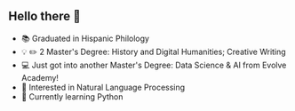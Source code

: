 ## Hello there 👋

- :books: Graduated in Hispanic Philology
- :bulb: :pencil2: 2 Master's Degree: History and Digital Humanities; Creative Writing
- 💻 Just got into another Master's Degree: Data Science & AI from Evolve Academy!
- 🤖 Interested in Natural Language Processing
- 🌱 Currently learning Python

<!--
**mancrurod/mancrurod** is a ✨ _special_ ✨ repository because its `README.md` (this file) appears on your GitHub profile.

Here are some ideas to get you started:

- 🔭 I’m currently working on ...
- 🌱 I’m currently learning ...
- 👯 I’m looking to collaborate on ...
- 🤔 I’m looking for help with ...
- 💬 Ask me about ...
- 📫 How to reach me: ...
- 😄 Pronouns: ...
- ⚡ Fun fact: ...
-->
